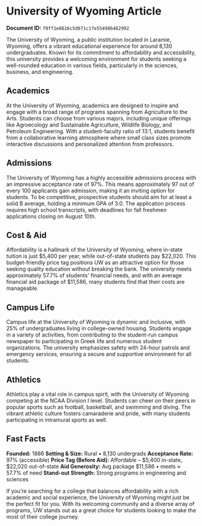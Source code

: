# University of Wyoming Article

**Document ID:** `f0ff1e8616c5d671c1fe554986482992`

The University of Wyoming, a public institution located in Laramie, Wyoming, offers a vibrant educational experience for around 8,130 undergraduates. Known for its commitment to affordability and accessibility, this university provides a welcoming environment for students seeking a well-rounded education in various fields, particularly in the sciences, business, and engineering.

## Academics
At the University of Wyoming, academics are designed to inspire and engage with a broad range of programs spanning from Agriculture to the Arts. Students can choose from various majors, including unique offerings like Agroecology and Sustainable Agriculture, Wildlife Biology, and Petroleum Engineering. With a student-faculty ratio of 13:1, students benefit from a collaborative learning atmosphere where small class sizes promote interactive discussions and personalized attention from professors.

## Admissions
The University of Wyoming has a highly accessible admissions process with an impressive acceptance rate of 97%. This means approximately 97 out of every 100 applicants gain admission, making it an inviting option for students. To be competitive, prospective students should aim for at least a solid B average, holding a minimum GPA of 3.0. The application process requires high school transcripts, with deadlines for fall freshmen applications closing on August 10th.

## Cost & Aid
Affordability is a hallmark of the University of Wyoming, where in-state tuition is just $5,400 per year, while out-of-state students pay $22,020. This budget-friendly price tag positions UW as an attractive option for those seeking quality education without breaking the bank. The university meets approximately 57.7% of students' financial needs, and with an average financial aid package of $11,586, many students find that their costs are manageable.

## Campus Life
Campus life at the University of Wyoming is dynamic and inclusive, with 25% of undergraduates living in college-owned housing. Students engage in a variety of activities, from contributing to the student-run campus newspaper to participating in Greek life and numerous student organizations. The university emphasizes safety with 24-hour patrols and emergency services, ensuring a secure and supportive environment for all students.

## Athletics
Athletics play a vital role in campus spirit, with the University of Wyoming competing at the NCAA Division I level. Students can cheer on their peers in popular sports such as football, basketball, and swimming and diving. The vibrant athletic culture fosters camaraderie and pride, with many students participating in intramural sports as well.

## Fast Facts
**Founded:** 1886
**Setting & Size:** Rural • 8,130 undergrads
**Acceptance Rate:** 97% (accessible)
**Price Tag (Before Aid):** Affordable – $5,400 in-state, $22,020 out-of-state
**Aid Generosity:** Avg package $11,586 • meets ≈ 57.7% of need
**Stand-out Strength:** Strong programs in engineering and sciences

If you’re searching for a college that balances affordability with a rich academic and social experience, the University of Wyoming might just be the perfect fit for you. With its welcoming community and a diverse array of programs, UW stands out as a great choice for students looking to make the most of their college journey.
